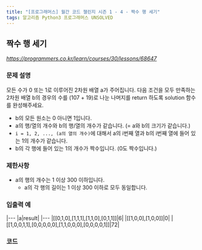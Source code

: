```yaml
---
title: "[프로그래머스] 월간 코드 챌린지 시즌 1 - 4 - 짝수 행 세기"
tags: 알고리즘 Python3 프로그래머스 UNSOLVED
---
```


## 짝수 행 세기

*<https://programmers.co.kr/learn/courses/30/lessons/68647>*

### 문제 설명

모든 수가 0 또는 1로 이루어진 2차원 배열 a가 주어집니다. 다음 조건을 모두 만족하는 2차원 배열 b의 경우의 수를 (107 + 19)로 나눈 나머지를 return 하도록 solution 함수를 완성해주세요.

* b의 모든 원소는 0 아니면 1입니다.
* a의 행/열의 개수와 b의 행/열의 개수가 같습니다. (= a와 b의 크기가 같습니다.)
* `i = 1, 2, ..., (a의 열의 개수)`에 대해서 a의 i번째 열과 b의 i번째 열에 들어 있는 1의 개수가 같습니다.
* b의 각 행에 들어 있는 1의 개수가 짝수입니다. (0도 짝수입니다.)

### 제한사항

* a의 행의 개수는 1 이상 300 이하입니다.
    * a의 각 행의 길이는 1 이상 300 이하로 모두 동일합니다.

### 입출력 예

|---
|a|result|
|---
|[[0,1,0],[1,1,1],[1,1,0],[0,1,1]]|6|
|[[1,0,0],[1,0,0]]|0|
|[[1,0,0,1,1],[0,0,0,0,0],[1,1,0,0,0],[0,0,0,0,1]]|72|

### 코드

``` python

```